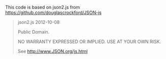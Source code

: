 This code is based on json2.js from
https://github.com/douglascrockford/JSON-js

>    json2.js
>    2012-10-08
>
>    Public Domain.
>
>    NO WARRANTY EXPRESSED OR IMPLIED. USE AT YOUR OWN RISK.
>
>    See http://www.JSON.org/js.html
